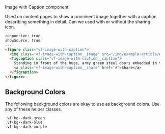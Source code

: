 Image with Caption component

Used on content pages to show a prominent image together with a caption describing something in detail.
Can we used with or without the sharing icon.


```html
responsive: true
showSource: true
---
<figure class="vf-image-with-caption">
  <img class="vf-image-with-caption__image" src="/img/example-article/entrance.jpg" alt="Example image" />
  <figcaption class="vf-image-with-caption__caption">
    Standing in front of the huge, army green steel doors embedded in the granite mountain in Stenungsund, the proverbial magic words “open sesame” will be of no avail. What hides behind the doors was built to withstand attacks from foreign armies.
    <a class="vf-image-with-caption__share" href="#">Share</a>
  </figcaption>
</figure>
```


## Background Colors

The following background colors are okay to use as background colors. Use any of these helper classes.

```
.vf-bg--dark-green
.vf-bg--dark-blue
.vf-bg--dark-purple
```